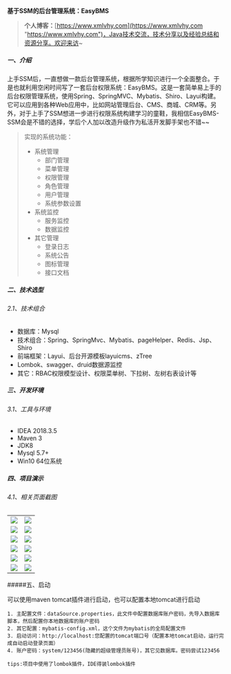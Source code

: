**基于SSM的后台管理系统：EasyBMS**			

> **个人博客：**[https://www.xmlvhy.com](https://www.xmlvhy.com "https://www.xmlvhy.com")，Java技术交流，技术分享以及经验总结和资源分享。欢迎来访~

##### 一、介绍

上手SSM后，一直想做一款后台管理系统，根据所学知识进行一个全面整合。于是也就利用空闲时间写了一套后台权限系统：EasyBMS。这是一套简单易上手的后台权限管理系统，使用Spring、SpringMVC、Mybatis、Shiro、Layui构建。它可以应用到各种Web应用中，比如网站管理后台、CMS、商城、CRM等。另外，对于上手了SSM想进一步进行权限系统构建学习的童鞋，我相信EasyBMS-SSM会是不错的选择，学后个人加以改造升级作为私活开发脚手架也不错~~

> 实现的系统功能：
>
> - 系统管理
>   - 部门管理
>   - 菜单管理
>   - 权限管理
>   - 角色管理
>   - 用户管理
>   - 系统参数设置
> - 系统监控
>   - 服务监控
>   - 数据监控
> - 其它管理
>   - 登录日志
>   - 系统公告
>   - 图标管理
>   - 接口文档

##### 二、技术选型
###### 2.1、技术组合
- 数据库：Mysql
- 技术组合：Spring、SpringMvc、Mybatis、pageHelper、Redis、Jsp、Shiro
- 前端框架：Layui、后台开源模板layuicms、zTree
- Lombok、swagger、druid数据源监控
- 其它：RBAC权限模型设计、权限菜单树、下拉树、左树右表设计等

##### 三、开发环境
###### 3.1、工具与环境
- IDEA 2018.3.5
- Maven 3
- JDK8
- Mysql 5.7+
- Win10 64位系统

##### 四、项目演示

###### 4.1、相关页面截图

<table>
    <tr>
        <td><img src="http://static.xmlvhy.com/easybms/easybms-login.png"/></td>
        <td><img src="http://static.xmlvhy.com/easybms/easybms-index.png"/></td>
    </tr>
    <tr>
        <td><img src="http://static.xmlvhy.com/easybms/easybms-dept.png"/></td>
        <td><img src="http://static.xmlvhy.com/easybms/easybms-menu.png"/></td>
    </tr>
    <tr>
        <td><img src="http://static.xmlvhy.com/easybms/easybms-permission.png"/></td>
        <td><img src="http://static.xmlvhy.com/easybms/easybms-role.png"/></td>
    </tr>
	<tr>
        <td><img src="http://static.xmlvhy.com/easybms/easybms-user.png"/></td>
        <td><img src="http://static.xmlvhy.com/easybms/easybms-dataSource.png"/></td>
    </tr>	 
    <tr>
        <td><img src="http://static.xmlvhy.com/easybms/easybms-loginRecord.png"/></td>
        <td><img src="http://static.xmlvhy.com/easybms/easybms-notice.png"/></td>
    </tr>
	<tr>
        <td><img src="http://static.xmlvhy.com/easybms/easybms-server.png"/></td>
        <td><img src="http://static.xmlvhy.com/easybms/easybms-swagger.png"/></td>
    </tr>
</table>

#####五、启动

可以使用maven tomcat插件进行启动，也可以配置本地tomcat进行启动

```
1. 主配置文件：dataSource.properties，此文件中配置数据库账户密码，先导入数据库脚本，然后配置你本地数据库的账户密码
2. 其它配置：mybatis-config.xml，这个文件为mybatis的全局配置文件
3. 启动访问：http://localhost:您配置的tomcat端口号（配置本地tomcat启动，运行完成自动启动登录页面）
4. 账户密码：system/123456(隐藏的超级管理员账号)，其它见数据库。密码尝试123456

tips:项目中使用了lombok插件，IDE得装lombok插件
```

 